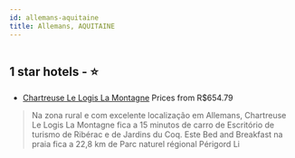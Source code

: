 ```yaml
---
id: allemans-aquitaine
title: Allemans, AQUITAINE
---
```


<center><img src="https://i.travelapi.com/hotels/17000000/16060000/16057000/16056905/b2b078f3_b.jpg" alt="" /></center>


##  1 star hotels - ⭐️

-    [Chartreuse Le Logis La Montagne](https://www.hurb.com/br/aud/https://www.hurb.com/br/hotels/allemans/chartreuse-le-logis-la-montagne-HT-6YE1?cmp=18055) Prices from R$654.79
   > Na zona rural e com excelente localização em Allemans, Chartreuse Le Logis La Montagne fica a 15 minutos de carro de Escritório de turismo de Ribérac e de Jardins du Coq.  Este Bed and Breakfast na praia fica a 22,8 km de Parc naturel régional Périgord Li
